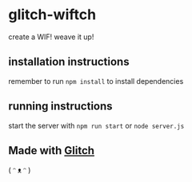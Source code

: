 # glitch-wiftch

create a WIF! weave it up!

## installation instructions
remember to run `npm install` to install dependencies

## running instructions
start the server with `npm run start` or `node server.js`

## Made with [Glitch](https://glitch.com/)
( ᵔ ᴥ ᵔ )